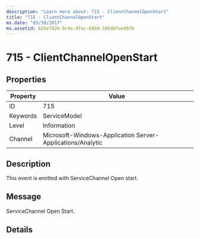 ```yaml
---
description: "Learn more about: 715 - ClientChannelOpenStart"
title: "715 - ClientChannelOpenStart"
ms.date: "03/30/2017"
ms.assetid: 62be7826-9c4e-4fec-b958-185ddfaed976
---
```

# 715 - ClientChannelOpenStart

## Properties

| Property | Value |
| - | - |
|ID|715|  
|Keywords|ServiceModel|  
|Level|Information|  
|Channel|Microsoft-Windows-Application Server-Applications/Analytic|  
  
## Description  

 This event is emitted with ServiceChannel Open start.  
  
## Message  

 ServiceChannel Open Start.  
  
## Details
